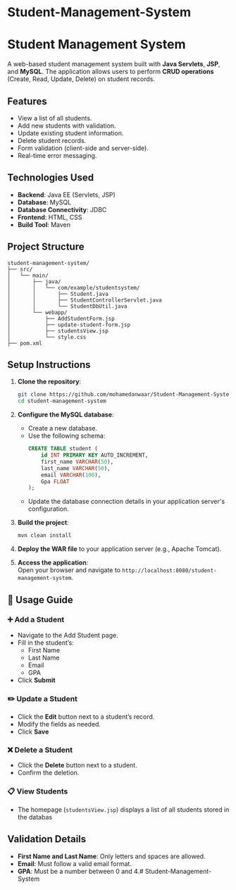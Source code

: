 # Student-Management-System
# Student Management System

A web-based student management system built with **Java Servlets**, **JSP**, and **MySQL**. The application allows users to perform **CRUD operations** (Create, Read, Update, Delete) on student records.

## Features

- View a list of all students.
- Add new students with validation.
- Update existing student information.
- Delete student records.
- Form validation (client-side and server-side).
- Real-time error messaging.

## Technologies Used

- **Backend**: Java EE (Servlets, JSP)
- **Database**: MySQL
- **Database Connectivity**: JDBC
- **Frontend**: HTML, CSS
- **Build Tool**: Maven

## Project Structure

```
student-management-system/
├── src/
│   └── main/
│       ├── java/
│       │   └── com/example/studentsystem/
│       │       ├── Student.java
│       │       ├── StudentControllerServlet.java
│       │       └── StudentDbUtil.java
│       └── webapp/
│           ├── AddStudentForm.jsp
│           ├── update-student-form.jsp
│           ├── studentsView.jsp
│           └── style.css
├── pom.xml
```

## Setup Instructions

1. **Clone the repository**:
   ```bash
   git clone https://github.com/mohamedanwaar/Student-Management-System.git
   cd student-management-system
   ```

2. **Configure the MySQL database**:
   - Create a new database.
   - Use the following schema:
     ```sql
     CREATE TABLE student (
         id INT PRIMARY KEY AUTO_INCREMENT,
         first_name VARCHAR(50),
         last_name VARCHAR(50),
         email VARCHAR(100),
         Gpa FLOAT
     );
     ```
   - Update the database connection details in your application server's configuration.

3. **Build the project**:
   ```bash
   mvn clean install
   ```

4. **Deploy the WAR file** to your application server (e.g., Apache Tomcat).

5. **Access the application**:  
   Open your browser and navigate to `http://localhost:8080/student-management-system`.

## 🚀 Usage Guide

### ➕ Add a Student
- Navigate to the Add Student page.
- Fill in the student’s:
  - First Name
  - Last Name
  - Email
  - GPA
- Click **Submit**

### ✏️ Update a Student
- Click the **Edit** button next to a student’s record.
- Modify the fields as needed.
- Click **Save**

### ❌ Delete a Student
- Click the **Delete** button next to a student.
- Confirm the deletion.

### 📋 View Students
- The homepage (`studentsView.jsp`) displays a list of all students stored in the databas

## Validation Details

- **First Name and Last Name**: Only letters and spaces are allowed.
- **Email**: Must follow a valid email format.
- **GPA**: Must be a number between 0 and 4.#   S t u d e n t - M a n a g e m e n t - S y s t e m 
 
 

